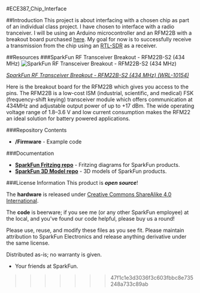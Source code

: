 #ECE387_Chip_Interface

##Introduction
  This project is about interfacing with a chosen chip as part of an individual class project. I have chosen to interface with a radio tranceiver. I will be using an Arduino microcontroller and an RFM22B with a breakout board purchased [here](https://www.sparkfun.com/products/10154). My goal for now is to successfully receive a transmission from the chip using an [RTL-SDR](http://www.rtl-sdr.com/) as a receiver.

##Resources
###SparkFun RF Transceiver Breakout - RFM22B-S2 (434 MHz)
![SparkFun RF Transceiver Breakout - RFM22B-S2 (434 MHz)](https://cdn.sparkfun.com//assets/parts/4/4/4/0/10154-01b.jpg)

[*SparkFun RF Transceiver Breakout - RFM22B-S2 (434 MHz) (WRL-10154)*](https://www.sparkfun.com/products/10154)

Here is the breakout board for the RFM22B which gives you access to the pins. 
The RFM22B is a low-cost ISM (industrial, scientific, and medical) FSK (frequency-shift keying) transceiver module which offers communication at 434MHz and adjustable output power of up to +17 dBm. 
The wide operating voltage range of 1.8–3.6 V and low current consumption makes the RFM22 an ideal solution for battery powered applications.

###Repository Contents

* **/Firmware** - Example code 

###Documentation
* **[SparkFun Fritzing repo](https://github.com/sparkfun/Fritzing_Parts)** - Fritzing diagrams for SparkFun products.
* **[SparkFun 3D Model repo](https://github.com/sparkfun/3D_Models)** - 3D models of SparkFun products. 


###License Information
This product is _**open source**_! 

The **hardware** is released under [Creative Commons ShareAlike 4.0 International](https://creativecommons.org/licenses/by-sa/4.0/).

The **code** is beerware; if you see me (or any other SparkFun employee) at the local, and you've found our code helpful, please buy us a round!

Please use, reuse, and modify these files as you see fit. Please maintain attribution to SparkFun Electronics and release anything derivative under the same license.

Distributed as-is; no warranty is given.

- Your friends at SparkFun.


>>>>>>> 47f1c1e3d3036f3c603fbbc8e735248a733c89ab
